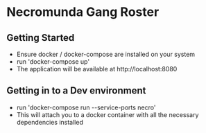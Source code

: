 # Necromunda Gang Roster

## Getting Started
 - Ensure docker / docker-compose are installed on your system
 - run 'docker-compose up'
 - The application will be available at http://localhost:8080
 
## Getting in to a Dev environment
 - run 'docker-compose run --service-ports necro'
 - This will attach you to a docker container with all the necessary dependencies installed
